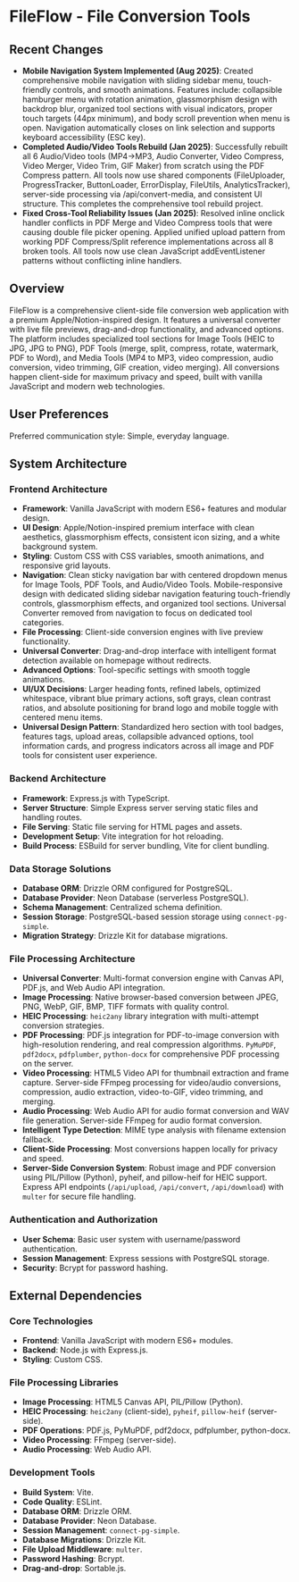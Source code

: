 # FileFlow - File Conversion Tools

## Recent Changes
- **Mobile Navigation System Implemented (Aug 2025)**: Created comprehensive mobile navigation with sliding sidebar menu, touch-friendly controls, and smooth animations. Features include: collapsible hamburger menu with rotation animation, glassmorphism design with backdrop blur, organized tool sections with visual indicators, proper touch targets (44px minimum), and body scroll prevention when menu is open. Navigation automatically closes on link selection and supports keyboard accessibility (ESC key).
- **Completed Audio/Video Tools Rebuild (Jan 2025)**: Successfully rebuilt all 6 Audio/Video tools (MP4→MP3, Audio Converter, Video Compress, Video Merger, Video Trim, GIF Maker) from scratch using the PDF Compress pattern. All tools now use shared components (FileUploader, ProgressTracker, ButtonLoader, ErrorDisplay, FileUtils, AnalyticsTracker), server-side processing via /api/convert-media, and consistent UI structure. This completes the comprehensive tool rebuild project.
- **Fixed Cross-Tool Reliability Issues (Jan 2025)**: Resolved inline onclick handler conflicts in PDF Merge and Video Compress tools that were causing double file picker opening. Applied unified upload pattern from working PDF Compress/Split reference implementations across all 8 broken tools. All tools now use clean JavaScript addEventListener patterns without conflicting inline handlers.

## Overview
FileFlow is a comprehensive client-side file conversion web application with a premium Apple/Notion-inspired design. It features a universal converter with live file previews, drag-and-drop functionality, and advanced options. The platform includes specialized tool sections for Image Tools (HEIC to JPG, JPG to PNG), PDF Tools (merge, split, compress, rotate, watermark, PDF to Word), and Media Tools (MP4 to MP3, video compression, audio conversion, video trimming, GIF creation, video merging). All conversions happen client-side for maximum privacy and speed, built with vanilla JavaScript and modern web technologies.

## User Preferences
Preferred communication style: Simple, everyday language.

## System Architecture

### Frontend Architecture
- **Framework**: Vanilla JavaScript with modern ES6+ features and modular design.
- **UI Design**: Apple/Notion-inspired premium interface with clean aesthetics, glassmorphism effects, consistent icon sizing, and a white background system.
- **Styling**: Custom CSS with CSS variables, smooth animations, and responsive grid layouts.
- **Navigation**: Clean sticky navigation bar with centered dropdown menus for Image Tools, PDF Tools, and Audio/Video Tools. Mobile-responsive design with dedicated sliding sidebar navigation featuring touch-friendly controls, glassmorphism effects, and organized tool sections. Universal Converter removed from navigation to focus on dedicated tool categories.
- **File Processing**: Client-side conversion engines with live preview functionality.
- **Universal Converter**: Drag-and-drop interface with intelligent format detection available on homepage without redirects.
- **Advanced Options**: Tool-specific settings with smooth toggle animations.
- **UI/UX Decisions**: Larger heading fonts, refined labels, optimized whitespace, vibrant blue primary actions, soft grays, clean contrast ratios, and absolute positioning for brand logo and mobile toggle with centered menu items.
- **Universal Design Pattern**: Standardized hero section with tool badges, features tags, upload areas, collapsible advanced options, tool information cards, and progress indicators across all image and PDF tools for consistent user experience.

### Backend Architecture
- **Framework**: Express.js with TypeScript.
- **Server Structure**: Simple Express server serving static files and handling routes.
- **File Serving**: Static file serving for HTML pages and assets.
- **Development Setup**: Vite integration for hot reloading.
- **Build Process**: ESBuild for server bundling, Vite for client bundling.

### Data Storage Solutions
- **Database ORM**: Drizzle ORM configured for PostgreSQL.
- **Database Provider**: Neon Database (serverless PostgreSQL).
- **Schema Management**: Centralized schema definition.
- **Session Storage**: PostgreSQL-based session storage using `connect-pg-simple`.
- **Migration Strategy**: Drizzle Kit for database migrations.

### File Processing Architecture
- **Universal Converter**: Multi-format conversion engine with Canvas API, PDF.js, and Web Audio API integration.
- **Image Processing**: Native browser-based conversion between JPEG, PNG, WebP, GIF, BMP, TIFF formats with quality control.
- **HEIC Processing**: `heic2any` library integration with multi-attempt conversion strategies.
- **PDF Processing**: PDF.js integration for PDF-to-image conversion with high-resolution rendering, and real compression algorithms. `PyMuPDF`, `pdf2docx`, `pdfplumber`, `python-docx` for comprehensive PDF processing on the server.
- **Video Processing**: HTML5 Video API for thumbnail extraction and frame capture. Server-side FFmpeg processing for video/audio conversions, compression, audio extraction, video-to-GIF, video trimming, and merging.
- **Audio Processing**: Web Audio API for audio format conversion and WAV file generation. Server-side FFmpeg for audio format conversion.
- **Intelligent Type Detection**: MIME type analysis with filename extension fallback.
- **Client-Side Processing**: Most conversions happen locally for privacy and speed.
- **Server-Side Conversion System**: Robust image and PDF conversion using PIL/Pillow (Python), pyheif, and pillow-heif for HEIC support. Express API endpoints (`/api/upload`, `/api/convert`, `/api/download`) with `multer` for secure file handling.

### Authentication and Authorization
- **User Schema**: Basic user system with username/password authentication.
- **Session Management**: Express sessions with PostgreSQL storage.
- **Security**: Bcrypt for password hashing.

## External Dependencies

### Core Technologies
- **Frontend**: Vanilla JavaScript with modern ES6+ modules.
- **Backend**: Node.js with Express.js.
- **Styling**: Custom CSS.

### File Processing Libraries
- **Image Processing**: HTML5 Canvas API, PIL/Pillow (Python).
- **HEIC Processing**: `heic2any` (client-side), `pyheif`, `pillow-heif` (server-side).
- **PDF Operations**: PDF.js, PyMuPDF, pdf2docx, pdfplumber, python-docx.
- **Video Processing**: FFmpeg (server-side).
- **Audio Processing**: Web Audio API.

### Development Tools
- **Build System**: Vite.
- **Code Quality**: ESLint.
- **Database ORM**: Drizzle ORM.
- **Database Provider**: Neon Database.
- **Session Management**: `connect-pg-simple`.
- **Database Migrations**: Drizzle Kit.
- **File Upload Middleware**: `multer`.
- **Password Hashing**: Bcrypt.
- **Drag-and-drop**: Sortable.js.